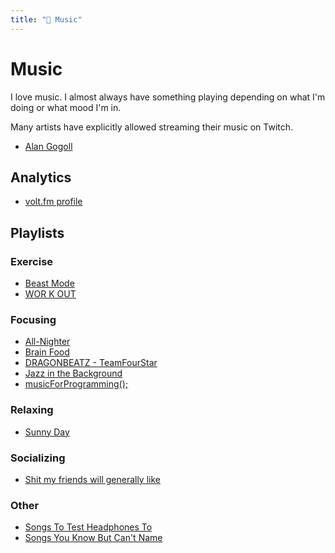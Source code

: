 ```yaml
---
title: "🎵 Music"
---
```

# Music

I love music. I almost always have something playing depending on what I'm doing
or what mood I'm in.

Many artists have explicitly allowed streaming their music on Twitch.

- [Alan Gogoll](https://www.alangogoll.com/twitch)

## Analytics

- [volt.fm profile](https://volt.fm/bturchyn)

## Playlists

### Exercise

- [Beast Mode](https://open.spotify.com/playlist/37i9dQZF1DX76Wlfdnj7AP)
- [WOR K OUT](https://open.spotify.com/playlist/37i9dQZF1DX3ZeFHRhhi7Y)

### Focusing

- [All-Nighter](https://open.spotify.com/playlist/37i9dQZF1DX692WcMwL2yW)
- [Brain Food](https://open.spotify.com/playlist/37i9dQZF1DWXLeA8Omikj7)
- [DRAGONBEATZ -
  TeamFourStar](https://open.spotify.com/album/6aS1eHpBANozl6gY0KiH3H)
- [Jazz in the
  Background](https://open.spotify.com/playlist/37i9dQZF1DWV7EzJMK2FUI)
- [musicForProgramming();](https://musicforprogramming.net)

### Relaxing

- [Sunny Day](https://open.spotify.com/playlist/0xsJMeXqenGs2TDZCNaN8X)

### Socializing

- [Shit my friends will generally
  like](https://open.spotify.com/playlist/2s6YYaZZ1Hntebqo7GZD4d)

### Other

- [Songs To Test Headphones
  To](https://open.spotify.com/playlist/37i9dQZF1DWZtZ8vUCzche)
- [Songs You Know But Can't
  Name](https://open.spotify.com/playlist/5SB8txQMssBVPc1y9BIBAc)
